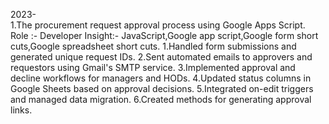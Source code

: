2023-  
1.The procurement request approval process using Google Apps Script.
Role :- Developer 
Insight:- JavaScript,Google app script,Google form short cuts,Google spreadsheet short cuts.
1.Handled form submissions and generated unique request IDs.
2.Sent automated emails to approvers and requestors using Gmail's SMTP service.
3.Implemented approval and decline workflows for managers and HODs.
4.Updated status columns in Google Sheets based on approval decisions.
5.Integrated on-edit triggers and managed data migration.
6.Created methods for generating approval links.
